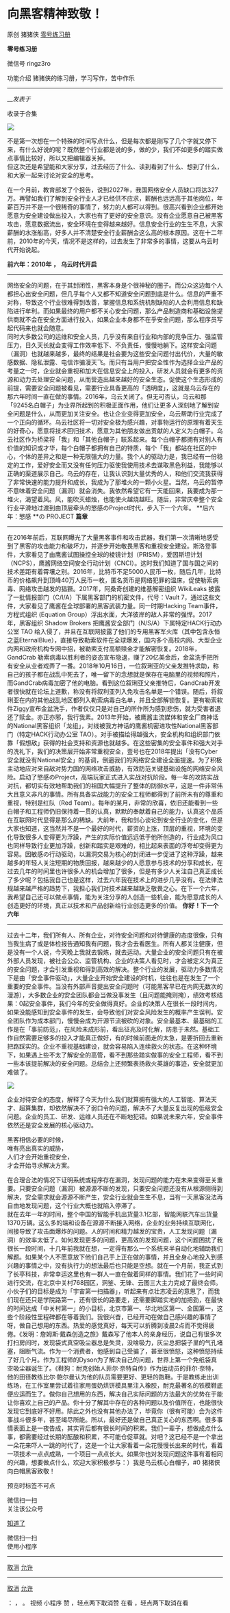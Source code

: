 #  向黑客精神致敬！

原创 猪猪侠  [ 零号练习册 ](javascript:void\(0\);)

**零号练习册** ![]()

微信号 ringz3ro

功能介绍 猪猪侠的练习册，学习写作，苦中作乐

____

___发表于_

收录于合集

![](http://hk-proxy.gitwarp.com/https://raw.githubusercontent.com/tuchuang9/tc1/refs/heads/main/public/20230308213243.png)

  

不是第一次想在一个特殊的时间写点什么，但是每次都是刚写了几个字就又停下来，有什么好说的呢？既然整个行业都是说的多，做的少，我们不如更多的踏实做点事情比较好，所以又把编辑器关掉。  
但这次还是希望能和大家分享，过去经历了什么、读到看到了什么、想到了什么，和大家一起来讨论对安全的思考。  

  

在一个月前，教育部发了个报告，说到2027年，我国网络安全人员缺口将达327万。再譬如我们了解到安全行业人才已经供不应求，薪酬也远远高于其他岗位，年薪百万并不是一个很稀奇的事情了，努力的人都可以得到。很高兴看到企业都开始愿意为安全建设做出投入，大家也有了更好的安全意识。没有企业愿意自己被黑客攻击，愿意数据流出，安全环境在变得越来越好。信息安全行业的生生不息，大家薪酬的水涨船高，好多人并不清楚安全行业薪酬会这么高的根本原因。这在十二年前，2010年的今天，情况不是这样的，过去发生了非常多的事情，这要从乌云时代开始说起。

 **前六年：2010年** **，** **乌云时代开启**

* * *

  

网络安全的问题，在于其封闭性，黑客本身是个很神秘的圈子。而公众这边每个人都担心出安全问题，但几乎每个人又都不知道安全问题到底是什么。信息的严重不对称，导致这个行业很难得到改善，掌握信息和系统机制缺陷的人会利用信息和缺陷进行牟利。而如果最终的用户都不关心安全问题，那么产品制造商和基础设施提供商就不会在安全方面进行投入，如果企业本身都不在乎安全问题，那么程序员写起代码来也就会随意。  
同时大多数公司的运维和安全人员，几乎没有来自行业和内部的竞争压力、强监管压力，日久天长就会变得工作效率低下、不负责任，慢慢地躺下。这样安全问题（漏洞）也就越来越多，最终的结果是社会要为这些安全问题付出代价，大量的敏感数据、隐私泄露、电信诈骗漫天飞。而只有当用户把安全性作为选择企业产品的考量之一时，企业就会重视和加大在信息安全上的投入，研发人员就会有更多的资源和动力去处理安全问题，从而营造出越来越好的安全生态。促使这个生态形成的前提，需要安全问题被看见，需要行业具备更高的「透明度」，这就是乌云存在的那六年时间一直在做的事情。2016年，乌云关闭了。但无可否认，乌云和那「9245名白帽子」为业界所起到的积极正面作用，他们让更多人深刻地了解到安全问题是什么，从而更加关注安全。也让企业变得更加安全，乌云帮助行业完成了一个正向的循环。乌云社区将一切对安全极为感兴趣，对事物运行的原理有着天生的好奇心，愿意将技术回归技术，愿意为其他朋友做出贡献的人定义为白帽子。乌云社区作为桥梁将「我」和「其他白帽子」联系起来。每个白帽子都拥有对别人有价值的知识或才华，每个白帽子都拥有自己的特质，每个「我」都站在社区的中心，个体的差异之和是一种无限强大的力量。我个人的驱动力是，我已经有一份稳定的工作，爱好安全而又没有任何压力驱使我使用技术去谋取黑色利益，我能够以正确的渠道展示自己。乌云的存在，让我认识到大量优秀的人，和他们交流我获得了非常快速的能力提升和成长，我成为了那堆火的一颗小火星。当然，乌云的暂停不意味着安全问题（漏洞）就会消失。我依然希望它有一天能回来，我要成为那一堆火，渴望着风。风，能吹灭蜡烛，也能使火越烧越旺。随后，非常庆幸整个安全行业平滑地过渡到由顶层牵头的慜感のProject时代，步入下一个六年。
**后六年：慜感   **の PROJECT  **篇章**

* * *

在2016年前后，互联网曝光了大量黑客事件和攻击武器，我们第一次清晰地感受到了黑客的攻击能力和破坏力，并逐步开始敬畏黑客和重视安全建设。斯洛登事件，大家看见了由鹰酱试图操控全球的棱镜计划（PRISM），爱因斯坦计划（NCPS），鹰酱网络空间安全行动计划（CNCI）。这时我们知道了国与国之间的技术差距有着霄壤之别。2016年，比特币不足5000人民币一枚，随后几年，比特币的价格飙升到顶峰40万人民币一枚，匿名货币是网络犯罪的温床，促使勒索病毒、网络攻击越发的猖獗。2017年，阿桑奇创建的维基解密组织
WikiLeaks 披露了一批情报部门（C/I/A）下属黑客部门的机密文件，代号：Vault
7，通过这些文件，大家看见了鹰酱在全球部署的黑客武装力量。同一时期Hacking Team事件，方程式组织 (Equation
Group）浮出水面，大洋彼岸的敌人非常的强悍。2017年，黑客组织 Shadow Brokers 把鹰酱安全部门（N/S/A）下属特定HACK行动办公室
TAO
给入侵了，并且在互联网披露了他们的专用黑客军火库（其中包含永恒之蓝EternalBlue），直接导致勒索软件在全球爆发，国内多个高校内网、大型企业内网和政府机构专网中招，被勒索支付高额赎金才能解密恢复。2018年，GandCrab
勒索病毒以胜利者的姿态宣布隐退，赚了20亿美金后，金盆洗手把所有安全从业者戏弄了一番。2018年10月16日，一位叙琍亚的父亲发推特求助，称自己的孩子都在战乱中死去了，唯一留下的念想就是保存在电脑里的视频和照片，而GandCrab病毒加密了他的电脑。看到这位叙琍亚父亲推特后，GandCrab开发者很快就在论坛上道歉，称没有将叙利亚列入免攻击名单是一个错误。随后，将叙琍亚在内的其他战乱地区都列入勒索病毒白名单，并且全部解锁恢复。更有勒索软件Ziggy宣布金盆洗手，作者仅仅只是对自己的所作所为感到悲伤，就为受害者退还了赎金。亦正亦邪，我行我素。2013年开始，被鹰酱主流媒体和安全厂商神话的National黑客组织「龙组」，对线被我方神话的鹰酱机密进攻性National黑客部门（特定HACK行动办公室
TAO）。对手被描绘得越强大，安全机构和组织部门依靠「假想敌」获得的社会支持和资源也就越多。在这些密集的安全事件和强大对手的洗礼下，我们的决策层开始非常重视安全，壹号也在2018年提出「没有Cyber安全就没有National安全」的基调，倒逼我们的网络安全建设全面提速。为了积极主动地应对来自敌对势力国的网络攻击威胁，有效防范关键基础设施的网络安全风险。启动了慜感のProject，高端玩家正式进入实战对抗阶段。每一年的攻防实战对抗，都切实有效地帮助我们的祖国大幅提升了整体的防御水平，这是一件非常伟大且意义非凡的事情。所有具备实战能力的安全工程师都得到了前所未有的尊重和重视，特别是红队（Red
Team）。每年的某月，非常的欣喜，依旧还能看到一些白帽子和工程师仍旧保持着一贯的认真，默默的奉献着自己的能力，认真这个品质在互联网时代显得是那么的稀缺。大前年，我和剑心谈论到安全行业的变化，但是大家也知道，这当然并不是一个最好的时代，薪资的上涨，顶层的重视，环境的变化导致很多人变得更为浮躁，产生的实际价值远远低于他所创造的，行业成为风口也同样导致行业更加浮躁，创新和踏实是艰难的，相比起来表面的浮夸却变得更为容易。因敏感の行动驱动，以漏洞交易为核心的封闭进一步促进了这种浮躁，越来越多的年轻人关注短期的物质回报，越来越少的人愿意参与技术的分享和成长，在过去几年的时间里也许很多人的机会增加了很多，但是有多少人关注自己真正成长了多少呢？包括我自己也是这样，过去六年我在技术上的进步几乎没有。在法律法规越来越严格的趋势下，我担心我们对技术越来越缺乏敬畏之心。在下一个六年，我希望自己还可以做点事情，能为关注分享的人创造一些机会，能为愿意成长的人创造更好的环境，真正以技术和产品创新给行业创造更多的价值。
**你好！下一个六年**

* * *

  

过去十二年，我们所有人、所有企业，对待安全问题和对待健康的态度很像，只有当我生病了或是体检报告通知我有问题，我才会去看医生。所有人都关注健康，但是没有一个人说，今天晚上我就去锻炼，就去运动。大量企业的安全问题只有在被外部人员发现，被社会公众、监管机构、企业的决策人看见时，才会被定义为真正的安全问题，才会引发重视和得到高效的解决。整个行业的发展，驱动力多数情况下是由「安全事件驱动」，大量企业开始安全建设的时机，往往也是在发生了一个重要的安全事件。当没有外部声音提出安全问题时（可能黑客早已在内网无数次的漫游），大多数企业的安全团队都会当做没事发生（且问题能掩则掩），绩效考核结果：0起安全事件，我们今年的安全做得真好。企业的决策人在很长一段时间内，如果没能感知到安全事件的发生，会导致他们对安全风险发生的概率产生误判。安全团队作为成本部门，慢慢会成为开源节流被砍的对象。安全最基本、最基础的工作是在「事前防范」，在风险未成形前，看出征兆及时化解，防患于未然。基础工作自然需要足够多的投入才能真正做好，有的时候前面走的太急，是要折回去重新把路踩实的。企业不重视基础建设，就会容易陷入连续救火的状态。在这种环境下，如果遇上些不太了解安全的高管，看不到那些踏实做事的安全工程师，看不到一些本该提前解决的安全问题。总结会上还频繁表扬救火英雄的事迹，安全就更加难做了。

![](http://hk-proxy.gitwarp.com/https://raw.githubusercontent.com/tuchuang9/tc1/refs/heads/main/public/20230308213244.png)

  

企业对待安全的态度，解释了今天为什么我们就算拥有强大的人工智能、算法天才、超算集群，却依然解决不了弱口令的问题，解决不了大量反复出现的低级安全问题。企业的员工、研发、运维人员还在不断地犯错。如果说未来六年，安全事件依然还是安全发展的核心驱动力。

黑客相信必要的时候，  
唯有亮出真实的威胁，  
人们才会开始重视安全，  
才会开始寻求解决方案。

  

在合理合法的情况下证明系统或程序存在漏洞，发现问题的能力在未来变得至关重要。只要安全问题（漏洞）被源源不断的发现，只要安全问题还没有从根源侧得到解决，安全需求就会源源不断产生，安全行业就会生生不息，当有一天黑客没法再自由地发现问题，这个行业大概也就陷入停滞了。  
就在去年一年的时间，整个中国的智能手机出货量3.1亿部，智能网联汽车出货量1370万辆。这么多的端和设备在源源不断接入网络，企业的业务持续互联网化，间接导致了攻击面爆炸的问题。人的时间和精力越发的宝贵，人工发现问题（漏洞）的效率太低了。如何发现更多的问题，更高效的发现问题，这个问题困扰了我很长一段时间，十几年前我就在想，一定得有那么一个系统来半自动化地辅助我们解题。如果某个人不愿意放下他们自己手上正在做的事情，并且全身心地投入到感兴趣的事情之中，没有执行力的想法最后也只能是空想。就在一个月前，我正式到了长亭科技，非常幸运这里也有一群人一直在做着同样的事情。我们花了一些时间进行交流，在北京中关村768园区，洞鉴、无锋、云图三大主力完成了最终会师。小伙子们的目标是成为「宇宙第一扫描器」，听起来有点壮志凌云的意思了，而我们现在还只是学院路第一，还有很长的路要走，还需要脚踏实地的加把劲，在最快的时间达成「中关村第一」的小目标，北京市第一、华北地区第一、全国第一，这些个阶段性里程碑都在等着我们。我很兴奋，已经开动在做自己感兴趣的事情了呀，做自己想用的东西。热爱的感觉真好，每天可以折腾到凌晨2点而不觉得疲倦。《发明：詹姆斯·戴森创造之旅》戴森写了他本人的亲身经历，说自己有很多次打扫房间时，发现袋式真空吸尘器总是失灵，没啥吸力，灰尘总把袋子里的气孔堵塞，阻断气流。作为一个消费者，他感到自己受骗了，甚至很愤怒，这种愤怒持续了好几个月。作为工程师的Dyson为了解决自己的问题，世界上第一个免纸袋真空吸尘器诞生了。《鞋狗：耐克创始人菲尔·奈特自传》作为运动员的菲尔·奈特，他的田径教练比尔·鲍尔曼认为他的队员需要更好、更轻的跑鞋。于是教练走出训练场，在工作室里尝试着往家用蛋奶烘饼模具里注入橡胶，耐克最著名的铁模鞋底便应运而生了。做你自己想用的东西，解决自己实际问题的方法最大的优势在于能让你喜欢上自己的产品。你十分了解其中存在的各种问题以及价值所在，也能很快发现它到底好不好用。除此之外也没有其他办法了，毕竟你（很有可能）会为这件事战斗很多年，甚至竭尽所能。所以，最好还是做自己真正关心的东西啊。很多事情表面上是一夜告成，其实背后都有很长时间的积累。我们一辈子，想做成点什么事，都需要经过长期的酝酿和积累，不可能仓促草就。对吧？这已经不是一个拿出一朵花来吓人一跳的时代了，这是一个让大家看着一朵花慢慢长出来的时代，看着一项技术一点点成熟，一个项目一点点长大。如果你也对发现问题这件事有着相同的兴趣，想要做点什么，欢迎大家积极参与：）我是乌云核心白帽子，#0
猪猪侠  
向白帽黑客致敬！

  

预览时标签不可点

微信扫一扫  
关注该公众号

[知道了](javascript:;)

微信扫一扫  
使用小程序

****

[取消](javascript:void\(0\);) [允许](javascript:void\(0\);)

****

[取消](javascript:void\(0\);) [允许](javascript:void\(0\);)

： ， 。   视频 小程序 赞 ，轻点两下取消赞 在看 ，轻点两下取消在看


